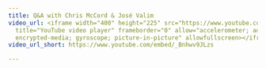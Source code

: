 ```yaml
---
title: Q&A with Chris McCord & José Valim
video_url: <iframe width="400" height="225" src="https://www.youtube.com/embed/_Bnhwv9JLzs"
  title="YouTube video player" frameborder="0" allow="accelerometer; autoplay; clipboard-write;
  encrypted-media; gyroscope; picture-in-picture" allowfullscreen></iframe>
video_url_short: https://www.youtube.com/embed/_Bnhwv9JLzs

---
```

